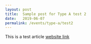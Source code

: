 ```yaml
---
layout: post
title:  Sample post for Type A test 2
date:   2019-06-07
permalink: /events/type-a/test2
---
```


This is a test article [website link](http://github.com)
